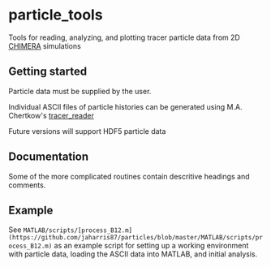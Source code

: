 particle_tools
============

Tools for reading, analyzing, and plotting tracer particle data from 2D [CHIMERA](http://chimerasn.org) simulations

## Getting started

Particle data must be supplied by the user.

Individual ASCII files of particle histories can be generated using M.A. Chertkow's [tracer_reader](http://eagle.phys.utk.edu/chimera/trac/browser/trunk/Tools/tracer_reader)

Future versions will support HDF5 particle data


## Documentation

Some of the more complicated routines contain descritive headings and comments.


## Example

See `MATLAB/scripts/[process_B12.m](https://github.com/jaharris87/particles/blob/master/MATLAB/scripts/process_B12.m)` as an example script for setting up a working environment with particle data, loading the ASCII data into MATLAB, and initial analysis.